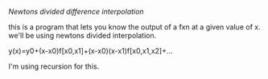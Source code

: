 *Newtons divided difference interpolation*

this is a program that lets you know the output of a fxn at a given value of x.
we'll be using newtons divided interpolation.

y(x)=y0+(x-x0)f[x0,x1]+(x-x0)(x-x1)f[x0,x1,x2]+...

I'm using recursion for this.
